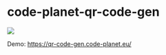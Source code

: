 # code-planet-qr-code-gen

<img src="https://qr-code-gen.code-planet.eu?url=https://code-planet.eu/game">

Demo: https://qr-code-gen.code-planet.eu/
